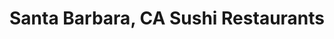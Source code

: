 ---
layout: city
title: Santa Barbara, CA Sushi Restaurants
permalink: /california/santa-barbara/
stateAbbr: CA
stateName: California
cityName: Santa Barbara
---